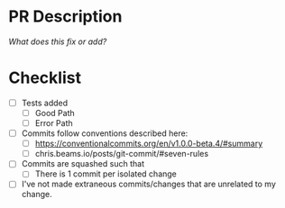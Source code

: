 # PR Description

_What does this fix or add?_

# Checklist

* [ ] Tests added
  * [ ] Good Path
  * [ ] Error Path
* [ ] Commits follow conventions described here:
  * [ ] https://conventionalcommits.org/en/v1.0.0-beta.4/#summary
  * [ ] chris.beams.io/posts/git-commit/#seven-rules
* [ ] Commits are squashed such that
  * [ ] There is 1 commit per isolated change
* [ ] I've not made extraneous commits/changes that are unrelated to my change.
